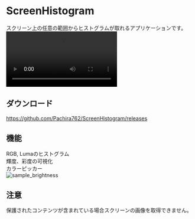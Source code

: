 # ScreenHistogram
スクリーン上の任意の範囲からヒストグラムが取れるアプリケーションです。  
![sample](https://user-images.githubusercontent.com/34003267/146632369-b383bf44-6d46-4117-833d-ea4afdbc65f1.mp4)

## ダウンロード
https://github.com/Pachira762/ScreenHistogram/releases

## 機能
RGB, Lumaのヒストグラム  
輝度、彩度の可視化  
カラーピッカー  
![sample_brightness](https://user-images.githubusercontent.com/34003267/146632575-a56d33c8-2c69-4b2b-b57c-69bd93c7d204.jpg)

## 注意
保護されたコンテンツが含まれている場合スクリーンの画像を取得できません。  
